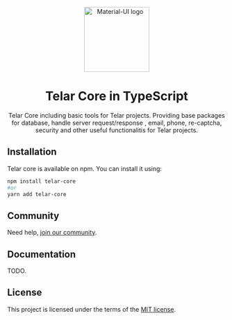 <p align="center">
  <a href="https://telar.press/" rel="noopener" target="_blank"><img width="150" src="https://raw.githubusercontent.com/red-gold/red-gold-web/master/website/static/img/logos/telar-social-logo/profile.png" alt="Material-UI logo"></a></p>
</p>

<h1 align="center">Telar Core in TypeScript</h1>

<div align="center">
 Telar Core including basic tools for Telar projects. Providing base packages for database, handle server request/response , email, phone, re-captcha, security and other useful functionalitis for Telar projects.
</div>

## Installation

Telar core is available on npm. You can install it using:

```sh
npm install telar-core
#or
yarn add telar-core
```

## Community

Need help, [join our community](https://docs.google.com/forms/d/e/1FAIpQLSdkwt5pxmyCZQO0AmyAghBOdA-XBG298Pfm5Dw1xjNGaGeCYQ/viewform).

## Documentation

TODO.

## License

This project is licensed under the terms of the
[MIT license](/LICENSE).
